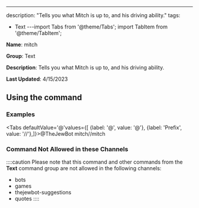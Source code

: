 ---
description: "Tells you what Mitch is up to, and his driving ability."
tags:
  - Text
---import Tabs from '@theme/Tabs';
import TabItem from '@theme/TabItem';

**Name**: mitch

**Group**: Text

**Description**: Tells you what Mitch is up to, and his driving ability.

**Last Updated**: 4/15/2023

## Using the command

### Examples
<Tabs defaultValue='@'values={[ {label: '@', value: '@'}, {label: 'Prefix', value: '//'},]}><TabItem value='@'>@TheJewBot mitch</TabItem><TabItem value='//'>//mitch</TabItem></Tabs>

### Command Not Allowed in these Channels
::::caution Please note that this command and other commands from the **Text** command group are not allowed in the following channels:
- bots
- games
- thejewbot-suggestions
- quotes
::::